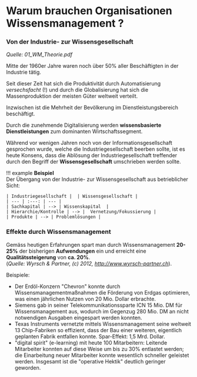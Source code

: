 # Warum brauchen Organisationen Wissensmanagement ?


### Von der Industrie- zur Wissensgesellschaft

_Quelle: 01_WM_Theorie.pdf_

Mitte der 1960er Jahre waren noch über 50% aller Beschäftigten in der Industrie tätig.

Seit dieser Zeit hat sich die Produktivität durch Automatisierung _versechsfacht_ (!) und durch die Globalisierung hat sich die Massenproduktion der meisten Güter weltweit verteilt.

Inzwischen ist die Mehrheit der Bevölkerung im Dienstleistungsbereich beschäftigt.

Durch die zunehmende Digitalisierung werden **wissensbasierte Dienstleistungen** zum dominanten Wirtschaftssegment.

Während vor wenigen Jahren noch von der Informationsgesellschaft gesprochen wurde, welche die Industriegesellschaft beerben sollte, ist es heute Konsens, dass die Ablösung der Industriegesellschaft treffender durch den Begriff der __Wissensgesellschaft__ umschrieben werden sollte.

!!! example
    **Beispiel**  
    Der Übergang von der Industrie- zur Wissensgesellschaft aus betrieblicher Sicht:

    | Industriegesellschaft |  | Wissensgesellschaft |
    | --- | :---: | --- |
    | Sachkapital | --> | Wissenskapital  |
    | Hierarchie/Kontrolle | --> |  Vernetzung/Fokussierung |
    | Produkte | --> | Problemlösungen | 


### Effekte durch Wissensmanagement 

Gemäss heutigen Erfahrungen spart man durch Wissensmanagement **20-25%** der bisherigen **Aufwendungen** ein und erreicht eine **Qualitätssteigerung** von **ca. 20%**.  
(_Quelle: Wyrsch & Partner, (c) 2012, <http://www.wyrsch-partner.ch>_).

Beispiele: 

* Der Erdöl-Konzern "Chevron" konnte durch Wissensmanagementmaßnahmen die Förderung von Erdgas optimieren, was einen jährlichen Nutzen von 20 Mio. Dollar erbrachte. 
* Siemens gab in seiner Telekommunikationssparte ICN 15 Mio. DM für Wissensmanagement aus, wodurch im Gegenzug 280 Mio. DM an nicht notwendigen Ausgaben eingespart werden konnten. 
* Texas Instruments vernetzte mittels Wissensmanagement seine weltweit 13 Chip-Fabriken so effizient, dass der Bau einer weiteren, eigentlich geplanten Fabrik entfallen konnte. Spar-Effekt: 1,5 Mrd. Dollar. 
* "digital spirit" (e-learning) mit heute 100 Mitarbeitern: Leitende Mitarbeiter konnten auf diese Weise um bis zu 30% entlastet werden; die Einarbeitung neuer Mitarbeiter konnte wesentlich schneller geleistet werden. Insgesamt ist die "operative Hektik" deutlich geringer geworden.